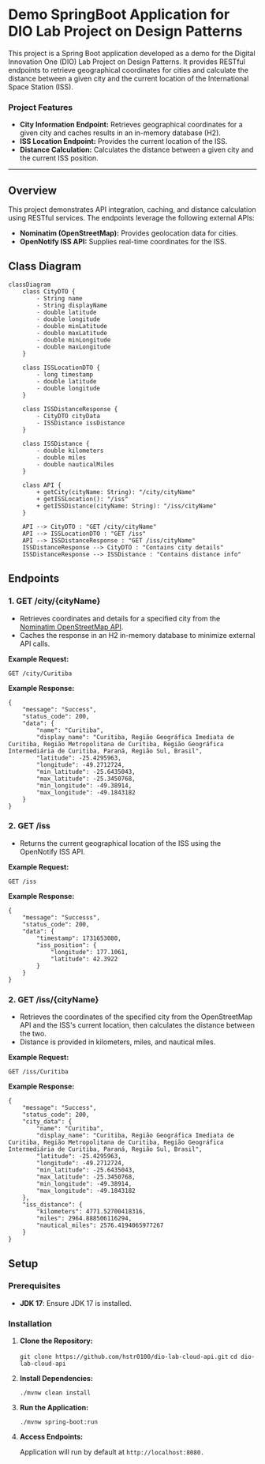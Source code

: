 # Demo SpringBoot Application for DIO Lab Project on Design Patterns

This project is a Spring Boot application developed as a demo for the Digital Innovation One (DIO) Lab Project on Design Patterns. It provides RESTful endpoints to retrieve geographical coordinates for cities and calculate the distance between a given city and the current location of the International Space Station (ISS).

### Project Features

-   **City Information Endpoint:** Retrieves geographical coordinates for a given city and caches results in an in-memory database (H2).
-   **ISS Location Endpoint:** Provides the current location of the ISS.
-   **Distance Calculation:** Calculates the distance between a given city and the current ISS position.
----------

## Overview

This project demonstrates API integration, caching, and distance calculation using RESTful services. The endpoints leverage the following external APIs:

-   **Nominatim (OpenStreetMap):** Provides geolocation data for cities.
-   **OpenNotify ISS API:** Supplies real-time coordinates for the ISS.

## Class Diagram

```mermaid
classDiagram
    class CityDTO {
        - String name
        - String displayName
        - double latitude
        - double longitude
        - double minLatitude
        - double maxLatitude
        - double minLongitude
        - double maxLongitude
    }

    class ISSLocationDTO {
        - long timestamp
        - double latitude
        - double longitude
    }

    class ISSDistanceResponse {
        - CityDTO cityData
        - ISSDistance issDistance
    }

    class ISSDistance {
        - double kilometers
        - double miles
        - double nauticalMiles
    }

    class API {
        + getCity(cityName: String): "/city/cityName"
        + getISSLocation(): "/iss"
        + getISSDistance(cityName: String): "/iss/cityName"
    }

    API --> CityDTO : "GET /city/cityName"
    API --> ISSLocationDTO : "GET /iss"
    API --> ISSDistanceResponse : "GET /iss/cityName"
    ISSDistanceResponse --> CityDTO : "Contains city details"
    ISSDistanceResponse --> ISSDistance : "Contains distance info"

```

## Endpoints

### 1. **GET /city/{cityName}**

-   Retrieves coordinates and details for a specified city from the [Nominatim OpenStreetMap API](https://nominatim.openstreetmap.org/search).
-   Caches the response in an H2 in-memory database to minimize external API calls.

**Example Request:**

    GET /city/Curitiba
    
**Example Response:**

    {
        "message": "Success",
        "status_code": 200,
        "data": {
            "name": "Curitiba",
            "display_name": "Curitiba, Região Geográfica Imediata de Curitiba, Região Metropolitana de Curitiba, Região Geográfica Intermediária de Curitiba, Paraná, Região Sul, Brasil",
            "latitude": -25.4295963,
            "longitude": -49.2712724,
            "min_latitude": -25.6435043,
            "max_latitude": -25.3450768,
            "min_longitude": -49.38914,
            "max_longitude": -49.1843182
        }
    }

### 2. **GET /iss**

-   Returns the current geographical location of the ISS using the OpenNotify ISS API.

**Example Request:**

    GET /iss
    
**Example Response:**

    {
        "message": "Successs",
        "status_code": 200,
        "data": {
            "timestamp": 1731653080,
            "iss_position": {
                "longitude": 177.1061,
                "latitude": 42.3922
            }
        }
    }

### 2. **GET /iss/{cityName}**

-   Retrieves the coordinates of the specified city from the OpenStreetMap API and the ISS's current location, then calculates the distance between the two.
-   Distance is provided in kilometers, miles, and nautical miles.

**Example Request:**

    GET /iss/Curitiba
    
**Example Response:**

    {
        "message": "Success",
        "status_code": 200,
        "city_data": {
            "name": "Curitiba",
            "display_name": "Curitiba, Região Geográfica Imediata de Curitiba, Região Metropolitana de Curitiba, Região Geográfica Intermediária de Curitiba, Paraná, Região Sul, Brasil",
            "latitude": -25.4295963,
            "longitude": -49.2712724,
            "min_latitude": -25.6435043,
            "max_latitude": -25.3450768,
            "min_longitude": -49.38914,
            "max_longitude": -49.1843182
        },
        "iss_distance": {
            "kilometers": 4771.52700418316,
            "miles": 2964.888506116294,
            "nautical_miles": 2576.4194065977267
        }
    }


## Setup

### Prerequisites

-   **JDK 17**: Ensure JDK 17 is installed.

### Installation

1.  **Clone the Repository:**

      `git clone https://github.com/hstr0100/dio-lab-cloud-api.git`
      `cd dio-lab-cloud-api`

2.  **Install Dependencies:**

      `./mvnw clean install`

3.  **Run the Application:**

      `./mvnw spring-boot:run`

4.  **Access Endpoints:**

      Application will run by default at `http://localhost:8080.`

